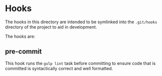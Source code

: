 # Hooks

The hooks in this directory are intended to be symlinked into the `.git/hooks`
directory of the project to aid in development.

The hooks are:

## pre-commit

This hook runs the `gulp lint` task before committing to ensure code that is
committed is syntactically correct and well formatted.
